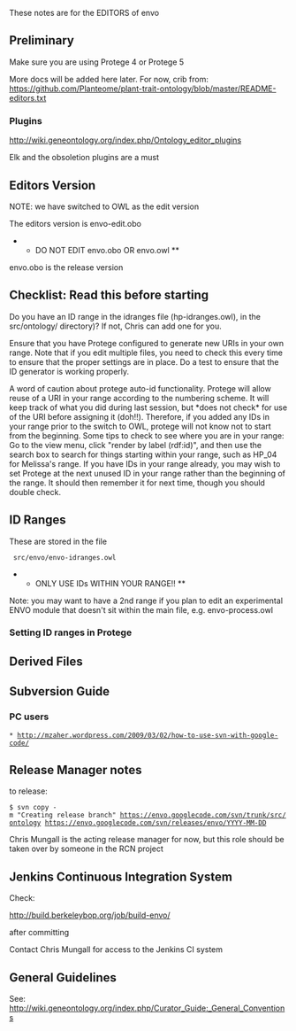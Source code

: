 These notes are for the EDITORS of envo

Preliminary
-----------

Make sure you are using Protege 4 or Protege 5

More docs will be added here later. For now, crib from:
<https://github.com/Planteome/plant-trait-ontology/blob/master/README-editors.txt>

### Plugins

<http://wiki.geneontology.org/index.php/Ontology_editor_plugins>

Elk and the obsoletion plugins are a must

Editors Version
---------------

NOTE: we have switched to OWL as the edit version

The editors version is envo-edit.obo

-   -   DO NOT EDIT envo.obo OR envo.owl \*\*

envo.obo is the release version

Checklist: Read this before starting
------------------------------------

Do you have an ID range in the idranges file (hp-idranges.owl), in the
src/ontology/ directory)? If not, Chris can add one for you.

Ensure that you have Protege configured to generate new URIs in your own
range. Note that if you edit multiple files, you need to check this
every time to ensure that the proper settings are in place. Do a test to
ensure that the ID generator is working properly.

A word of caution about protege auto-id functionality. Protege will
allow reuse of a URI in your range according to the numbering scheme. It
will keep track of what you did during last session, but \*does not
check\* for use of the URI before assigning it (doh!!). Therefore, if
you added any IDs in your range prior to the switch to OWL, protege will
not know not to start from the beginning. Some tips to check to see
where you are in your range: Go to the view menu, click "render by label
(rdf:id)", and then use the search box to search for things starting
within your range, such as HP\_04 for Melissa's range. If you have IDs
in your range already, you may wish to set Protege at the next unused ID
in your range rather than the beginning of the range. It should then
remember it for next time, though you should double check.

ID Ranges
---------

These are stored in the file

` src/envo/envo-idranges.owl`

-   -   ONLY USE IDs WITHIN YOUR RANGE!! \*\*

Note: you may want to have a 2nd range if you plan to edit an
experimental ENVO module that doesn't sit within the main file, e.g.
envo-process.owl

### Setting ID ranges in Protege

Derived Files
-------------

Subversion Guide
----------------

### PC users

`* `[`http://mzaher.wordpress.com/2009/03/02/how-to-use-svn-with-google-code/`](http://mzaher.wordpress.com/2009/03/02/how-to-use-svn-with-google-code/)

Release Manager notes
---------------------

to release:

`$ svn copy -m "Creating release branch" `[`https://envo.googlecode.com/svn/trunk/src/ontology`](https://envo.googlecode.com/svn/trunk/src/ontology)` `[`https://envo.googlecode.com/svn/releases/envo/YYYY-MM-DD`](https://envo.googlecode.com/svn/releases/envo/YYYY-MM-DD)

Chris Mungall is the acting release manager for now, but this role
should be taken over by someone in the RCN project

Jenkins Continuous Integration System
-------------------------------------

Check:

<http://build.berkeleybop.org/job/build-envo/>

after committing

Contact Chris Mungall for access to the Jenkins CI system

General Guidelines
------------------

See:
<http://wiki.geneontology.org/index.php/Curator_Guide:_General_Conventions>
